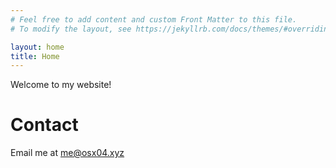 ```yaml
---
# Feel free to add content and custom Front Matter to this file.
# To modify the layout, see https://jekyllrb.com/docs/themes/#overriding-theme-defaults

layout: home
title: Home
---
```

Welcome to my website!

# Contact
Email me at [me@osx04.xyz](mailto:me@osx04.xyz)
